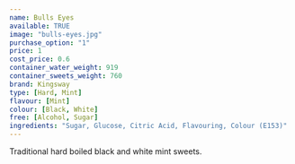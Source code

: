 ```yaml
---
name: Bulls Eyes
available: TRUE
image: "bulls-eyes.jpg"
purchase_option: "1"
price: 1
cost_price: 0.6
container_water_weight: 919
container_sweets_weight: 760
brand: Kingsway
type: [Hard, Mint]
flavour: [Mint]
colour: [Black, White]
free: [Alcohol, Sugar]
ingredients: "Sugar, Glucose, Citric Acid, Flavouring, Colour (E153)"
---
```

Traditional hard boiled black and white mint sweets.